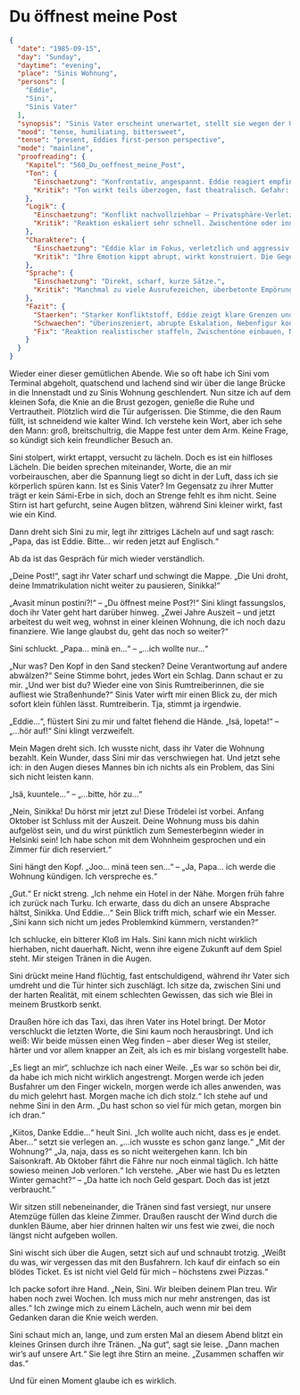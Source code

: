 # Du öffnest meine Post

```json
{
  "date": "1985-09-15",
  "day": "Sunday",
  "daytime": "evening",
  "place": "Sinis Wohnung",
  "persons": [
    "Eddie",
    "Sini",
    "Sinis Vater"
  ],
  "synopsis": "Sinis Vater erscheint unerwartet, stellt sie wegen der Uni und der Wohnung zur Rede und macht Eddie klar, dass sie nicht bleiben kann.",
  "mood": "tense, humiliating, bittersweet",
  "tense": "present, Eddies first-person perspective",
  "mode": "mainline",
  "proofreading": {
    "Kapitel": "560_Du_oeffnest_meine_Post",
    "Ton": {
      "Einschaetzung": "Konfrontativ, angespannt. Eddie reagiert empfindlich und spitz.",
      "Kritik": "Ton wirkt teils überzogen, fast theatralisch. Gefahr: melodramatisch statt jugendlich-authentisch."
    },
    "Logik": {
      "Einschaetzung": "Konflikt nachvollziehbar – Privatsphäre-Verletzung als Trigger plausibel.",
      "Kritik": "Reaktion eskaliert sehr schnell. Zwischentöne oder innerer Zwiespalt fehlen, wodurch Szene holzschnittartig wirkt."
    },
    "Charaktere": {
      "Einschaetzung": "Eddie klar im Fokus, verletzlich und aggressiv zugleich.",
      "Kritik": "Ihre Emotion kippt abrupt, wirkt konstruiert. Die Gegenfigur bleibt blass, agiert nur als Auslöser."
    },
    "Sprache": {
      "Einschaetzung": "Direkt, scharf, kurze Sätze.",
      "Kritik": "Manchmal zu viele Ausrufezeichen, überbetonte Empörung. Wenig Variation, Sprache wirkt gleichförmig."
    },
    "Fazit": {
      "Staerken": "Starker Konfliktstoff, Eddie zeigt klare Grenzen und Verletzlichkeit.",
      "Schwaechen": "Überinszeniert, abrupte Eskalation, Nebenfigur konturlos.",
      "Fix": "Reaktion realistischer staffeln, Zwischentöne einbauen, Nebenfigur stärker zeichnen, Sprache variieren."
    }
  }
}
```

Wieder einer dieser gemütlichen Abende. Wie so oft habe ich Sini vom Terminal
abgeholt, quatschend und lachend sind wir über die lange Brücke in die
Innenstadt und zu Sinis Wohnung geschlendert. Nun sitze ich auf dem kleinen
Sofa, die Knie an die Brust gezogen, genieße die Ruhe und Vertrautheit.
Plötzlich wird die Tür aufgerissen. Die Stimme, die den Raum füllt, ist
schneidend wie kalter Wind. Ich verstehe kein Wort, aber ich sehe den Mann:
groß, breitschultrig, die Mappe fest unter dem Arm. Keine Frage, so kündigt sich
kein freundlicher Besuch an.

Sini stolpert, wirkt ertappt, versucht zu lächeln. Doch es ist ein hilfloses
Lächeln. Die beiden sprechen miteinander, Worte, die an mir vorbeirauschen, aber
die Spannung liegt so dicht in der Luft, dass ich sie körperlich spüren kann.
Ist es Sinis Vater? Im Gegensatz zu ihrer Mutter trägt er kein Sámi-Erbe in
sich, doch an Strenge fehlt es ihm nicht. Seine Stirn ist hart gefurcht, seine
Augen blitzen, während Sini kleiner wirkt, fast wie ein Kind.

Dann dreht sich Sini zu mir, legt ihr zittriges Lächeln auf und sagt rasch:
„Papa, das ist Eddie. Bitte… wir reden jetzt auf Englisch.“

Ab da ist das Gespräch für mich wieder verständlich.

„Deine Post!“, sagt ihr Vater scharf und schwingt die Mappe. „Die Uni droht,
deine Immatrikulation nicht weiter zu pausieren, Sinikka!“

„Avasit minun postini?!“ – „Du öffnest meine Post?!“ Sini klingt fassungslos,
doch ihr Vater geht hart darüber hinweg. „Zwei Jahre Auszeit – und jetzt
arbeitest du weit weg, wohnst in einer kleinen Wohnung, die ich noch dazu
finanziere. Wie lange glaubst du, geht das noch so weiter?“

Sini schluckt. „Papa… minä en…“ – „…ich wollte nur…“

„Nur was? Den Kopf in den Sand stecken? Deine Verantwortung auf andere
abwälzen?“ Seine Stimme bohrt, jedes Wort ein Schlag. Dann schaut er zu mir.
„Und wer bist du? Wieder eine von Sinis Rumtreiberinnen, die sie aufliest wie
Straßenhunde?“ Sinis Vater wirft mir einen Blick zu, der mich sofort klein
fühlen lässt. Rumtreiberin. Tja, stimmt ja irgendwie.

„Eddie…“, flüstert Sini zu mir und faltet flehend die Hände. „Isä, lopeta!“ –
„…hör auf!“ Sini klingt verzweifelt.

Mein Magen dreht sich. Ich wusste nicht, dass ihr Vater die Wohnung bezahlt.
Kein Wunder, dass Sini mir das verschwiegen hat. Und jetzt sehe ich: in den
Augen dieses Mannes bin ich nichts als ein Problem, das Sini sich nicht leisten
kann.

„Isä, kuuntele…“ – „…bitte, hör zu…“

„Nein, Sinikka! Du hörst mir jetzt zu! Diese Trödelei ist vorbei. Anfang Oktober
ist Schluss mit der Auszeit. Deine Wohnung muss bis dahin aufgelöst sein, und du
wirst pünktlich zum Semesterbeginn wieder in Helsinki sein! Ich habe schon mit
dem Wohnheim gesprochen und ein Zimmer für dich reserviert.“

Sini hängt den Kopf. „Joo… minä teen sen…“ – „Ja, Papa… ich werde die Wohnung
kündigen. Ich verspreche es.“

„Gut.“ Er nickt streng. „Ich nehme ein Hotel in der Nähe. Morgen früh fahre ich
zurück nach Turku. Ich erwarte, dass du dich an unsere Absprache hältst,
Sinikka. Und Eddie…“ Sein Blick trifft mich, scharf wie ein Messer. „Sini kann
sich nicht um jedes Problemkind kümmern, verstanden?“

Ich schlucke, ein bitterer Kloß im Hals. Sini kann mich nicht wirklich
hierhaben, nicht dauerhaft. Nicht, wenn ihre eigene Zukunft auf dem Spiel steht.
Mir steigen Tränen in die Augen.

Sini drückt meine Hand flüchtig, fast entschuldigend, während ihr Vater sich
umdreht und die Tür hinter sich zuschlägt. Ich sitze da, zwischen Sini und der
harten Realität, mit einem schlechten Gewissen, das sich wie Blei in meinem
Brustkorb senkt.

Draußen höre ich das Taxi, das ihren Vater ins Hotel bringt. Der Motor
verschluckt die letzten Worte, die Sini kaum noch herausbringt. Und ich weiß:
Wir beide müssen einen Weg finden – aber dieser Weg ist steiler, härter und vor
allem knapper an Zeit, als ich es mir bislang vorgestellt habe.

„Es liegt an mir“, schluchze ich nach einer Weile. „Es war so schön bei dir, da
habe ich mich nicht wirklich angestrengt. Morgen werde ich jeden Busfahrer um
den Finger wickeln, morgen werde ich alles anwenden, was du mich gelehrt hast.
Morgen mache ich dich stolz.“ Ich stehe auf und nehme Sini in den Arm. „Du hast
schon so viel für mich getan, morgen bin ich dran.“

„Kiitos, Danke Eddie…“ heult Sini. „Ich wollte auch nicht, dass es je endet.
Aber…“ setzt sie verlegen an. „…ich wusste es schon ganz lange.“ „Mit der
Wohnung?“ „Ja, naja, dass es so nicht weitergehen kann. Ich bin Saisonkraft. Ab
Oktober fährt die Fähre nur noch einmal täglich. Ich hätte sowieso meinen Job
verloren.“ Ich verstehe. „Aber wie hast Du es letzten Winter gemacht?“ – „Da
hatte ich noch Geld gespart. Doch das ist jetzt verbraucht.“

Wir sitzen still nebeneinander, die Tränen sind fast versiegt, nur unsere
Atemzüge füllen das kleine Zimmer. Draußen rauscht der Wind durch die dunklen
Bäume, aber hier drinnen halten wir uns fest wie zwei, die noch längst nicht
aufgeben wollen.

Sini wischt sich über die Augen, setzt sich auf und schnaubt trotzig. „Weißt du
was, wir vergessen das mit den Busfahrern. Ich kauf dir einfach so ein blödes
Ticket. Es ist nicht viel Geld für mich – höchstens zwei Pizzas.“

Ich packe sofort ihre Hand. „Nein, Sini. Wir bleiben deinem Plan treu. Wir haben
noch zwei Wochen. Ich muss mich nur mehr anstrengen, das ist alles.“ Ich zwinge
mich zu einem Lächeln, auch wenn mir bei dem Gedanken daran die Knie weich
werden.

Sini schaut mich an, lange, und zum ersten Mal an diesem Abend blitzt ein
kleines Grinsen durch ihre Tränen. „Na gut“, sagt sie leise. „Dann machen wir’s
auf unsere Art.“ Sie legt ihre Stirn an meine. „Zusammen schaffen wir das.“

Und für einen Moment glaube ich es wirklich.
